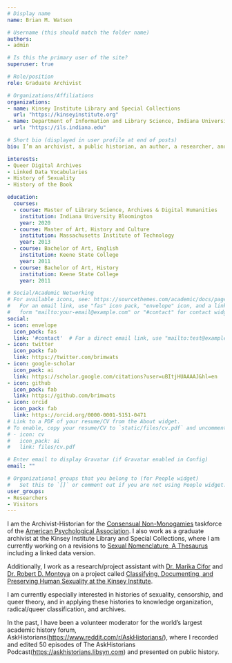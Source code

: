 ```yaml
---
# Display name
name: Brian M. Watson

# Username (this should match the folder name)
authors:
- admin

# Is this the primary user of the site?
superuser: true

# Role/position
role: Graduate Archivist 

# Organizations/Affiliations
organizations:
- name: Kinsey Institute Library and Special Collections
  url: "https://kinseyinstitute.org"
- name: Department of Information and Library Science, Indiana University Bloomington
  url: "https://ils.indiana.edu"

# Short bio (displayed in user profile at end of posts)
bio: I’m an archivist, a public historian, an author, a researcher, and a knowledge organizer.

interests:
- Queer Digital Archives
- Linked Data Vocabularies
- History of Sexuality
- History of the Book

education:
  courses:
  - course: Master of Library Science, Archives & Digital Humanities
    institution: Indiana University Bloomington
    year: 2020
  - course: Master of Art, History and Culture
    institution: Massachusetts Institute of Technology
    year: 2013
  - course: Bachelor of Art, English
    institution: Keene State College
    year: 2011
  - course: Bachelor of Art, History
    institution: Keene State College
    year: 2011

# Social/Academic Networking
# For available icons, see: https://sourcethemes.com/academic/docs/page-builder/#icons
#   For an email link, use "fas" icon pack, "envelope" icon, and a link in the
#   form "mailto:your-email@example.com" or "#contact" for contact widget.
social:
- icon: envelope
  icon_pack: fas
  link: '#contact'  # For a direct email link, use "mailto:test@example.org".
- icon: twitter
  icon_pack: fab
  link: https://twitter.com/brimwats
- icon: google-scholar
  icon_pack: ai
  link: https://scholar.google.com/citations?user=uBItjHUAAAAJ&hl=en
- icon: github
  icon_pack: fab
  link: https://github.com/brimwats
- icon: orcid
  icon_pack: fab
  link: https://orcid.org/0000-0001-5151-0471
# Link to a PDF of your resume/CV from the About widget.
# To enable, copy your resume/CV to `static/files/cv.pdf` and uncomment the lines below.
# - icon: cv
#   icon_pack: ai
#   link: files/cv.pdf

# Enter email to display Gravatar (if Gravatar enabled in Config)
email: ""

# Organizational groups that you belong to (for People widget)
#   Set this to `[]` or comment out if you are not using People widget.
user_groups:
- Researchers
- Visitors
---
```

I am the Archivist-Historian for the [Consensual Non-Monogamies](https://www.div44cnm.org/) taskforce of the [American Psychological Association](https://www.apadivisions.org/division-44/leadership/task-forces/index). I also work as a graduate archivist at the Kinsey Institute Library and Special Collections, where I am currently working on a revisions to [Sexual Nomenclature, A Thesaurus](https://www.worldcat.org/title/sexual-nomenclature-a-thesaurus/oclc/2932670) including a linked data version.

Additionally, I work as a research/project assistant with <a href="https://marikacifor.com">[Dr. Marika Cifor](https://marikacifor.com) and [Dr. Robert D. Montoya](http://robertdmontoya.com/) on a project called [Classifying, Documenting, and Preserving Human Sexuality at the Kinsey Institute](https://marikacifor.com/research-2/data-health-and-bodies-and-embodiment/).

I am currently especially interested in histories of sexuality, censorship, and queer theory, and in applying these histories to knowledge organization, radical/queer classification, and archives.

In the past, I have been a volunteer moderator for the world’s largest academic history forum, AskHistorians(https://www.reddit.com/r/AskHistorians/), where I recorded and edited 50 episodes of The AskHistorians Podcast(https://askhistorians.libsyn.com) and presented on public history. 